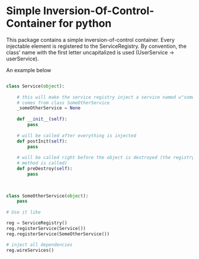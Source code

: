 # Simple Inversion-Of-Control-Container for python #

This package contains a simple inversion-of-control container. Every injectable element is registered
to the ServiceRegistry. By convention, the class' name with the first letter uncapitalized is used
(UserService -> userService).

An example below


```python

class Service(object):
    
    # this will make the service registry inject a service named u"someOtherService" which 
    # comes from class SomeOtherService
    _someOtherService = None
    
    def __init__(self):
        pass
        
    # will be called after everything is injected
    def postInit(self):
        pass
        
    # will be called right before the object is destroyed (the registry's destroy
    # method is called)
    def preDestroy(self):
        pass
        
        

class SomeOtherService(object):
    pass
    
# Use it like

reg = ServiceRegistry()
reg.registerService(Service())
reg.registerService(SomeOtherService())

# inject all dependencies
reg.wireServices()

```

